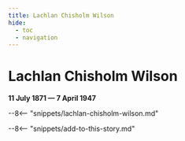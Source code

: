 ```yaml
---
title: Lachlan Chisholm Wilson
hide:
  - toc
  - navigation 
---
```


# Lachlan Chisholm Wilson

**11 July 1871 — 7 April 1947**

--8<-- "snippets/lachlan-chisholm-wilson.md"

<!--

--8<-- "snippets/headstone/lachlan-chisholm-wilson-headstone.md"

### Learn more 

### Sources

### Acknowledgement

-->

--8<-- "snippets/add-to-this-story.md"